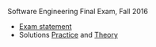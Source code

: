 Software Engineering Final Exam, Fall 2016

* [Exam statement](statement/README.md)
* Solutions [Practice](solution/Practice.md) and [Theory](solution/Theory.md)

